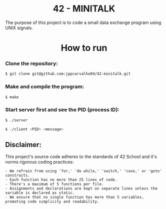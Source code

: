 <div align="center">
  <h1>42 - MINITALK</h1>
</div>
The purpose of this project is to code a small data exchange program
using UNIX signals.

<div align="center">
  <h1>How to run</h1>
</div> 

### Clone the repository:
```bash
$ git clone git@github.com:jppcarvalho94/42-minitalk.git
```

### Make and compile the program:
```bash
$ make
```
### Start server first and see the PID (process ID):
```bash
$ ./server
```
```bash
$ ./client <PID> <message>
```

## Disclaimer:
This project's source code adheres to the standards of 42 School and it's norms rigorous coding practices:
```
- We refrain from using 'for,' 'do while,' 'switch,' 'case,' or 'goto' constructs.
- Each function has no more than 25 lines of code. 
- There's a maximum of 5 functions per file.
- Assignments and declarations are kept on separate lines unless the variable is declared as static.
- We ensure that no single function has more than 5 variables, promoting code simplicity and readability.
```

